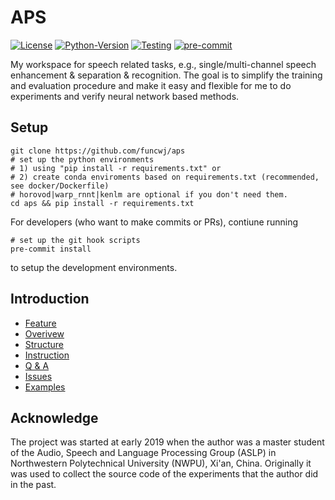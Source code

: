 # APS

[![License](https://img.shields.io/badge/License-Apache%202.0-brightgreen.svg)](https://opensource.org/licenses/Apache-2.0)
[![Python-Version](https://img.shields.io/badge/Python-3.7%7C3.8-brightgreen)](https://github.com/funcwj/aps)
[![Testing](https://github.com/funcwj/aps/workflows/Unit%20Testing/badge.svg)](https://github.com/funcwj/aps/workflows/Unit%20Testing/badge.svg)
[![pre-commit](https://img.shields.io/badge/pre--commit-enabled-brightgreen?logo=pre-commit&logoColor=white)](https://github.com/pre-commit/pre-commit)

My workspace for speech related tasks, e.g., single/multi-channel speech enhancement & separation & recognition. The goal is to simplify the training and evaluation procedure and make it easy and flexible for me to do experiments and verify neural network based methods.

## Setup

```shell
git clone https://github.com/funcwj/aps
# set up the python environments
# 1) using "pip install -r requirements.txt" or
# 2) create conda enviroments based on requirements.txt (recommended, see docker/Dockerfile)
# horovod|warp_rnnt|kenlm are optional if you don't need them.
cd aps && pip install -r requirements.txt
```
For developers (who want to make commits or PRs), contiune running
```shell
# set up the git hook scripts
pre-commit install
```
to setup the development environments.

## Introduction

* [Feature](docs/feature.md)
* [Overivew](docs/overview.md)
* [Structure](docs/code.md)
* [Instruction](docs/instruction.md)
* [Q & A](docs/qa.md)
* [Issues](docs/issue.md)
* [Examples](examples)

## Acknowledge

The project was started at early 2019 when the author was a master student of the Audio, Speech and Language Processing Group (ASLP) in Northwestern Polytechnical University (NWPU), Xi'an, China. Originally it was used to collect the source code of the experiments that the author did in the past.
